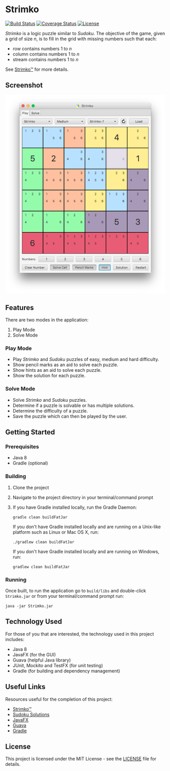 # Strimko

[![Build Status](https://img.shields.io/github/actions/workflow/status/vanillaSlice/the-mono/strimko.yml?branch=main)](https://github.com/vanillaSlice/the-mono/actions?query=workflow%3AStrimko+branch%3Amain)
[![Coverage Status](https://img.shields.io/codecov/c/gh/vanillaSlice/the-mono/main?flag=Strimko)](https://codecov.io/gh/vanillaSlice/the-mono/tree/main/projects/strimko)
[![License](https://img.shields.io/badge/license-MIT-green)](LICENSE)

*Strimko* is a logic puzzle similar to *Sudoku*. The objective of the game, given a grid of size *n*, is to fill in the
grid with missing numbers such that each:

* row contains numbers 1 to *n*
* column contains numbers 1 to *n*
* stream contains numbers 1 to *n*

See [Strimko™](http://www.strimko.com/) for more details.

## Screenshot

![Screenshot](./images/screenshot-1.png)

## Features

There are two modes in the application:

1. Play Mode
2. Solve Mode

### Play Mode

* Play *Strimko* and *Sudoku* puzzles of easy, medium and hard difficulty.
* Show pencil marks as an aid to solve each puzzle.
* Show hints as an aid to solve each puzzle.
* Show the solution for each puzzle.

### Solve Mode

* Solve *Strimko* and *Sudoku* puzzles.
* Determine if a puzzle is solvable or has multiple solutions.
* Determine the difficulty of a puzzle.
* Save the puzzle which can then be played by the user.

## Getting Started

### Prerequisites

* Java 8
* Gradle (optional)

### Building

1. Clone the project
2. Navigate to the project directory in your terminal/command prompt
3. If you have Gradle installed locally, run the Gradle Daemon:

    ```
    gradle clean buildFatJar
    ```

   If you don't have Gradle installed locally and are running on a Unix-like platform such as Linux or Mac OS X, run:

    ```
    ./gradlew clean buildFatJar
    ```

   If you don't have Gradle installed locally and are running on Windows, run:

    ```
    gradlew clean buildFatJar
    ```

### Running

Once built, to run the application go to `build/libs` and double-click `Strimko.jar` or from your
terminal/command prompt run:

```
java -jar Strimko.jar
```

## Technology Used

For those of you that are interested, the technology used in this project includes:

* Java 8
* JavaFX (for the GUI)
* Guava (helpful Java library)
* JUnit, Mockito and TestFX (for unit testing)
* Gradle (for building and dependency management)

## Useful Links

Resources useful for the completion of this project:

* [Strimko™](http://www.strimko.com/)
* [Sudoku Solutions](http://www.sudoku-solutions.com/)
* [JavaFX](http://docs.oracle.com/javase/8/javase-clienttechnologies.htm)
* [Guava](https://github.com/google/guava)
* [Gradle](https://gradle.org)

## License

This project is licensed under the MIT License - see the [LICENSE](LICENSE) file for details.
